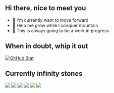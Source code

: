<!-- ## Humble Abode
<p>Syntethically short for friendly IT guy.</p>
 -->
## Hi there, nice to meet you
<ul>
 <li>🚀 I'm currently want to move forward</li>
 <li>🌱 Help me grow while I conquer mountain</li>
 <li>👻 This is always going to be a work in progress</li>
</ul>
 
## When in doubt, whip it out
<a href="https://github.com/haziqfiqri/haziqfiqri">
  <img align="center" src="https://github-readme-stats.vercel.app/api?username=haziqfiqri&show_icons=true&hide=stars,contribs&count_private=true&title_color=ffffff&text_color=c9cacc&icon_color=2bbc8a&bg_color=0D1016" alt="GitHub Stat" />
</a>
 
## Currently infinity stones 
![](https://img.shields.io/badge/Markup-HTML-informational?style=flat&logo=html5&logoColor=white&color=E34F26)
![](https://img.shields.io/badge/Style-CSS-informational?style=flat&logo=css3&logoColor=white&color=1572B6)
![](https://img.shields.io/badge/Language-JavaScript-informational?style=flat&logo=javascript&logoColor=white&color=F7DF1E)
![](https://img.shields.io/badge/Language-TypeScript-informational?style=flat&logo=typescript&logoColor=white&color=3178C6)
![](https://img.shields.io/badge/Library-React-informational?style=flat&logo=react&logoColor=white&color=61DAFB)
![](https://img.shields.io/badge/Tool-Docker-informational?style=flat&logo=docker&logoColor=white&color=2496ed)

<!--
**haziqfiqri/haziqfiqri** is a ✨ _special_ ✨ repository because its `README.md` (this file) appears on your GitHub profile.

Here are some ideas to get you started:

- 🔭 I’m currently working on ...
- 🌱 I’m currently learning ...
- 👯 I’m looking to collaborate on ...
- 🤔 I’m looking for help with ...
- 💬 Ask me about ...
- 📫 How to reach me: ...
- 😄 Pronouns: ...
- ⚡ Fun fact: ...
-->
